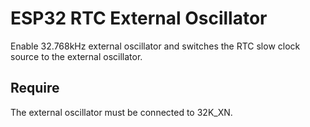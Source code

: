 # ESP32 RTC External Oscillator
Enable 32.768kHz external oscillator and switches the RTC slow clock source to the external oscillator.
## Require
The external oscillator must be connected to 32K_XN.
